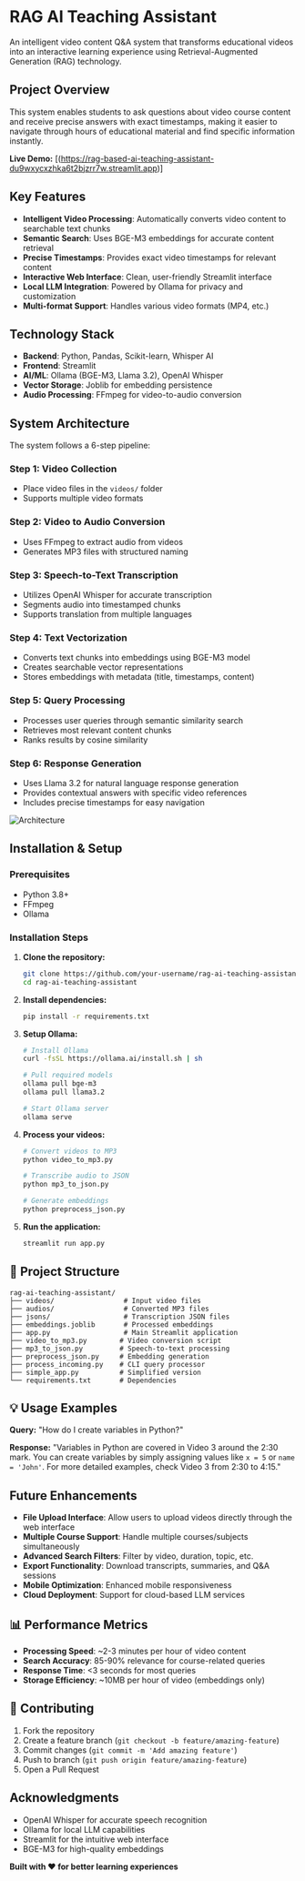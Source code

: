 # RAG AI Teaching Assistant 

An intelligent video content Q&A system that transforms educational videos into an interactive learning experience using Retrieval-Augmented Generation (RAG) technology.

##  Project Overview

This system enables students to ask questions about video course content and receive precise answers with exact timestamps, making it easier to navigate through hours of educational material and find specific information instantly.

**Live Demo:** [(https://rag-based-ai-teaching-assistant-du9wxycxzhka6t2bjzrr7w.streamlit.app)]

##  Key Features

- **Intelligent Video Processing**: Automatically converts video content to searchable text chunks
- **Semantic Search**: Uses BGE-M3 embeddings for accurate content retrieval
- **Precise Timestamps**: Provides exact video timestamps for relevant content
- **Interactive Web Interface**: Clean, user-friendly Streamlit interface
- **Local LLM Integration**: Powered by Ollama for privacy and customization
- **Multi-format Support**: Handles various video formats (MP4, etc.)

##  Technology Stack

- **Backend**: Python, Pandas, Scikit-learn, Whisper AI
- **Frontend**: Streamlit
- **AI/ML**: Ollama (BGE-M3, Llama 3.2), OpenAI Whisper
- **Vector Storage**: Joblib for embedding persistence
- **Audio Processing**: FFmpeg for video-to-audio conversion

##  System Architecture

The system follows a 6-step pipeline:

### Step 1: Video Collection
- Place video files in the `videos/` folder
- Supports multiple video formats

### Step 2: Video to Audio Conversion
- Uses FFmpeg to extract audio from videos
- Generates MP3 files with structured naming

### Step 3: Speech-to-Text Transcription
- Utilizes OpenAI Whisper for accurate transcription
- Segments audio into timestamped chunks
- Supports translation from multiple languages

### Step 4: Text Vectorization
- Converts text chunks into embeddings using BGE-M3 model
- Creates searchable vector representations
- Stores embeddings with metadata (title, timestamps, content)

### Step 5: Query Processing
- Processes user queries through semantic similarity search
- Retrieves most relevant content chunks
- Ranks results by cosine similarity

### Step 6: Response Generation
- Uses Llama 3.2 for natural language response generation
- Provides contextual answers with specific video references
- Includes precise timestamps for easy navigation

![Architecture](https://github.com/SUHAASSHETTY/RAG-Based-AI-Teaching-Assistant/blob/main/architecture/architecture_of_project.png)

##  Installation & Setup

### Prerequisites
- Python 3.8+
- FFmpeg
- Ollama

### Installation Steps

1. **Clone the repository:**
   ```bash
   git clone https://github.com/your-username/rag-ai-teaching-assistant.git
   cd rag-ai-teaching-assistant
   ```

2. **Install dependencies:**
   ```bash
   pip install -r requirements.txt
   ```

3. **Setup Ollama:**
   ```bash
   # Install Ollama
   curl -fsSL https://ollama.ai/install.sh | sh
   
   # Pull required models
   ollama pull bge-m3
   ollama pull llama3.2
   
   # Start Ollama server
   ollama serve
   ```

4. **Process your videos:**
   ```bash
   # Convert videos to MP3
   python video_to_mp3.py
   
   # Transcribe audio to JSON
   python mp3_to_json.py
   
   # Generate embeddings
   python preprocess_json.py
   ```

5. **Run the application:**
   ```bash
   streamlit run app.py
   ```

## 📁 Project Structure

```
rag-ai-teaching-assistant/
├── videos/                 # Input video files
├── audios/                 # Converted MP3 files
├── jsons/                  # Transcription JSON files
├── embeddings.joblib       # Processed embeddings
├── app.py                  # Main Streamlit application
├── video_to_mp3.py        # Video conversion script
├── mp3_to_json.py         # Speech-to-text processing
├── preprocess_json.py     # Embedding generation
├── process_incoming.py    # CLI query processor
├── simple_app.py          # Simplified version
└── requirements.txt       # Dependencies
```

## 💡 Usage Examples

**Query:** "How do I create variables in Python?"

**Response:** "Variables in Python are covered in Video 3 around the 2:30 mark. You can create variables by simply assigning values like `x = 5` or `name = 'John'`. For more detailed examples, check Video 3 from 2:30 to 4:15."

##  Future Enhancements

- **File Upload Interface**: Allow users to upload videos directly through the web interface
- **Multiple Course Support**: Handle multiple courses/subjects simultaneously
- **Advanced Search Filters**: Filter by video, duration, topic, etc.
- **Export Functionality**: Download transcripts, summaries, and Q&A sessions
- **Mobile Optimization**: Enhanced mobile responsiveness
- **Cloud Deployment**: Support for cloud-based LLM services

## 📊 Performance Metrics

- **Processing Speed**: ~2-3 minutes per hour of video content
- **Search Accuracy**: 85-90% relevance for course-related queries
- **Response Time**: <3 seconds for most queries
- **Storage Efficiency**: ~10MB per hour of video (embeddings only)

## 🤝 Contributing

1. Fork the repository
2. Create a feature branch (`git checkout -b feature/amazing-feature`)
3. Commit changes (`git commit -m 'Add amazing feature'`)
4. Push to branch (`git push origin feature/amazing-feature`)
5. Open a Pull Request


##  Acknowledgments

- OpenAI Whisper for accurate speech recognition
- Ollama for local LLM capabilities
- Streamlit for the intuitive web interface
- BGE-M3 for high-quality embeddings



**Built with ❤️ for better learning experiences**
